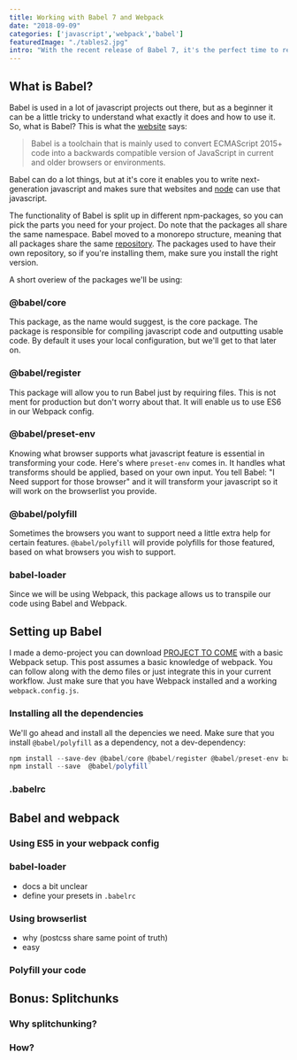```yaml
---
title: Working with Babel 7 and Webpack
date: "2018-09-09"
categories: ['javascript','webpack','babel']
featuredImage: "./tables2.jpg"
intro: "With the recent release of Babel 7, it's the perfect time to really get to know it. A post on what Babel is, what it does and how you can use it to optimize your workflow in combination with Webpack "
---
```


## What is Babel?
Babel is used in a lot of javascript projects out there, but as a beginner it can be a little tricky to understand what exactly it does and how to use it. So, what is Babel? This is what the [website](https://babeljs.io/docs/en) says:
> Babel is a toolchain that is mainly used to convert ECMAScript 2015+ code into a backwards compatible version of JavaScript in current and older browsers or environments.

Babel can do a lot things, but at it's core it enables you to write next-generation javascript and makes sure that websites and [node](https://nodejs.org/en/) can use that javascript.

The functionality of Babel is split up in different npm-packages, so you can pick the parts you need for your project. Do note that the packages all share the same namespace. Babel moved to a monorepo structure, meaning that all packages share the same [repository](https://github.com/babel/babel). The packages used to have their own repository, so if you're installing them, make sure you install the right version.

A short overiew of the packages we'll be using:
### @babel/core
This package, as the name would suggest, is the core package. The package is responsible for compiling javascript code and outputting usable code. By default it uses your local configuration, but we'll get to that later on.
### @babel/register
This package will allow you to run Babel just by requiring files. This is not ment for production but don't worry about that. It will enable us to use ES6 in our Webpack config.
### @babel/preset-env
Knowing what browser supports what javascript feature is essential in transforming your code. Here's where `preset-env` comes in. It handles what transforms should be applied, based on your own input. You tell Babel: "I Need support for those browser" and it will transform your javascript so it will work on the browserlist you provide.
### @babel/polyfill
Sometimes the browsers you want to support need a little extra help for certain features. `@babel/polyfill` will provide polyfills for those featured, based on what browsers you wish to support.
### babel-loader
Since we will be using Webpack, this package allows us to transpile our code using Babel and Webpack.

## Setting up Babel
I made a demo-project you can download [PROJECT TO COME](here) with a basic Webpack setup. This post assumes a basic knowledge of webpack. You can follow along with the demo files or just integrate this in your current workflow. Just make sure that you have Webpack installed and a working `webpack.config.js`.

### Installing all the dependencies
We'll go ahead and install all the depencies we need. Make sure that you install `@babel/polyfill` as a dependency, not a dev-dependency:
```js
npm install --save-dev @babel/core @babel/register @babel/preset-env babel-loader
npm install --save  @babel/polyfill`
```

### .babelrc

## Babel and webpack
### Using ES5 in your webpack config
### babel-loader
- docs a bit unclear
- define your presets in `.babelrc`
### Using browserlist
- why (postcss share same point of truth)
- easy
### Polyfill your code

## Bonus: Splitchunks
### Why splitchunking?
### How?
